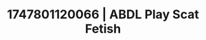 ---
categories:
- Midnight fantasy
- Eye contact kink
- Hidden desires
- Barefoot beauty
- Erotic dreamscape
image: /assets/images/1747801120066.jpg
layout: post
seo:
  description: Featured content with artistic Scat Fetish, ABDL Play. HD images available.
  keywords: Scat Fetish, ABDL Play
  og_image: /assets/images/1747801120066.jpg
  schema_type: VisualArtwork
tags:
- ABDL Play
- Scat Fetish
- '#1747801120066'
title: 1747801120066 | ABDL Play Scat Fetish
---